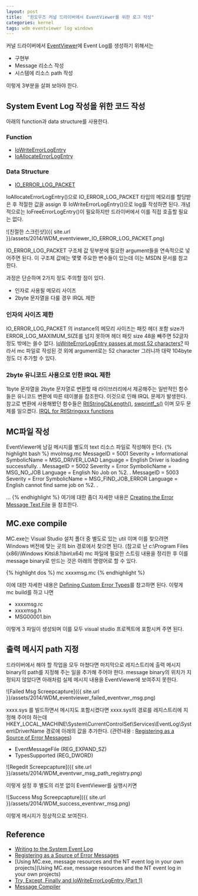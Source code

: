 ```yaml
---
layout: post
title:  "윈도우즈 커널 드라이버에서 EventViewer를 위한 로그 작성"
categories: kernel
tags: wdm eventviewer log windows
---
```

커널 드라이버에서 [EventViewer](http://technet.microsoft.com/en-us/library/cc766042.aspx)에 Event Log를 생성하기 위해서는

* 구현부
* Message 리소스 작성
* 시스템에 리소스 path 작성

이렇게 3부분을 살펴 보아야 한다.

## System Event Log 작성을 위한 코드 작성
아래의 function과 data structure를 사용한다.

### Function
* [IoWriteErrorLogEntry](http://msdn.microsoft.com/en-us/library/windows/hardware/ff550527(v=vs.85).aspx)
* [IoAllocateErrorLogEntry](http://msdn.microsoft.com/en-us/library/windows/hardware/ff548245(v=vs.85).aspx)

### Data Structure
* [IO_ERROR_LOG_PACKET](http://msdn.microsoft.com/en-us/library/windows/hardware/ff550571(v=vs.85).aspx)

IoAllocateErrorLogEntry()으로 IO_ERROR_LOG_PACKET 타입의 메모리를 할당받은 후 적절한 값을 assign 후 IoWriteErrorLogEntry()으로 log를 작성하면 된다.
개념적으로는 IoFreeErrorLogEntry()이 필요하지만 드라이버에서 이를 직접 호출할 필요는 없다.

![친절한 스크린샷]({{ site.url }}/assets/2014/WDM_eventviewer_IO_ERROR_LOG_PACKET.png)

IO_ERROR_LOG_PACKET 구조체 값 뒷부분에 필요한 argument들을 연속적으로 넣어주면 된다.
이 구조체 값에는 몇몇 주요한 변수들이 있는데 이는 MSDN 문서를 참고한다.

과정은 단순하며 2가지 정도 주의할 점이 있다.

* 인자로 사용될 메모리 사이즈
* 2byte 문자열을 다룰 경우 IRQL 제한

### 인자의 사이즈 제한
IO_ERROR_LOG_PACKET 의 instance의 메모리 사이즈는 패킷 헤더 포함 size가 ERROR_LOG_MAXIMUM_SIZE를 넘지 못하며 헤더 패킷 size 48을 빼주면 52글자 정도 밖에는 쓸수 없다.
[IoWriteErrorLogEntry passes at most 52 characters?](http://www.osronline.com/showThread.cfm?link=46049)
따라서 mc 파일로 작성된 것 외에 argument로는 52 character 그러니까 대략 104byte 정도 더 추가할 수 있다.

### 2byte 유니코드 사용으로 인한 IRQL 제한
1byte 문자열을 2byte 문자열로 변환할 때 라이브러리에서 제공해주는 일반적인 함수들은 유니코드 변환에 따른 테이블을 참조한다. 이것으로 인해 IRQL 문제가 발생한다.
참고로 변환에 사용해봤던 함수들은 [RtlStringCbLength()](http://msdn.microsoft.com/en-us/library/windows/hardware/ff562820(v=vs.85).aspx), [swprintf_s()](http://msdn.microsoft.com/en-us/windows/apps/ce3zzk1k(v=vs.94).aspx) 이며 모두 문제를 일으켰다.
[IRQL for RtlStringxxx functions](http://www.osronline.com/ShowThread.cfm?link=217420)

## MC파일 작성
EventViewer에 남길 메시지를 별도의 text 리소스 파일로 작성해야 한다.
{% highlight bash %}
mvolmsg.mc
MessageID       = 5001
Severity        = Informational
SymbolicName    = MSG_DRIVER_LOAD
Language        = English
Driver is loading successfully.
.
MessageID       = 5002
Severity        = Error
SymbolicName    = MSG_NO_JOB
Language        = English
No Job on %2.
.
MessageID       = 5003
Severity        = Error
SymbolicName    = MSG_FIND_JOB_ERROR
Language        = English
cannot find same job on %2.
.


...
{% endhighlight %}
여기에 대한 좀더 자세한 내용은 [Creating the Error Message Text File](http://msdn.microsoft.com/en-us/library/windows/hardware/ff543017(v=vs.85).aspx#ddk_creating_the_error_message_text_file_kg) 을 참조한다.

## MC.exe compile

MC.exe는 Visual Studio 설치 폴더 중 별도로 있는 util 이며 이를 찾으려면 Windows 버전에 맞는 곳의 bin 경로에서 찾으면 된다.
(참고로 난 c:\Program Files (x86)\Windows Kits\8.1\bin\x64\)
mc 파일에 필요한 스트링 내용을 정리한 후 이를 message binary로 만드는 것은 아래의 명령어로 할 수 있다.

{% highlight dos %}
mc xxxxmsg.mc
{% endhighlight %}

이에 대한 자세한 내용은 [Defining Custom Error Types](http://msdn.microsoft.com/en-us/library/windows/hardware/ff543017(v=vs.85).aspx)를 참고하면 된다.
이렇게 mc build를 하고 나면

* xxxxmsg.rc
* xxxxmsg.h
* MSG00001.bin

이렇게 3 파일이 생성되며 이를 모두 visual studio 프로젝트에 포함시켜 주면 된다.

## 출력 메시지 path 지정

드라이버에서 해야 할 작업을 모두 마쳤다면 마지막으로 레지스트리에 출력 메시지 binary의 path를 지정해 주는 일을 추가해 주어야 한다.
message binary의 위치가 지정되지 않았다면 아래처럼 실제 메시지 내용을 EventViewer에 보여주지 못한다.

![Failed Msg Screepcapture]({{ site.url }}/assets/2014/WDM_eventviewer_failed_eventvwr_msg.png)

xxxx.sys 를 빌드하면서 메시지도 포함시켰다면 xxxx.sys의 경로를 레지스트리에 지정해 주어야 하는데
HKEY_LOCAL_MACHINE\System\CurrentControlSet\Services\EventLog\System\DriverName 경로에 아래의 값을 추가한다.
(관련내용 : [Registering as a Source of Error Messages](http://msdn.microsoft.com/en-us/library/windows/hardware/ff560866(v=vs.85).aspx))

* EventMessageFile (REG_EXPAND_SZ)
* TypesSupported (REG_DWORD)

![Regedit Screepcapture]({{ site.url }}/assets/2014/WDM_eventvwr_msg_path_registry.png)

이렇게 설정 후 별도의 리붓 없이 EventViewer를 실행시키면

![Success Msg Screepcapture]({{ site.url }}/assets/2014/WDM_success_eventvwr_msg.png)

이렇게 메시지가 정상적으로 보여진다.

## Reference
* [Writing to the System Event Log](http://msdn.microsoft.com/en-us/library/windows/hardware/ff566411(v=vs.85).aspx)
* [Registering as a Source of Error Messages](http://msdn.microsoft.com/en-us/library/windows/hardware/ff560866(v=vs.85).aspx)
* [Using MC.exe, message resources and the NT event log in your own projects](Using MC.exe, message resources and the NT event log in your own projects)
* [Try, Except, Finally and IoWriteErrorLogEntry (Part 1)](http://driverentry.com.br/en/blog/?p=324)
* [Message Compiler](http://msdn.microsoft.com/en-us/library/aa385633(VS.85).aspx)
